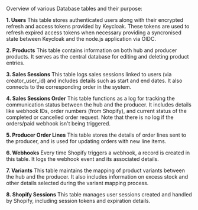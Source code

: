 Overview of various Database tables and their purpose:

**1. Users**
This table stores authenticated users along with their encrypted refresh and access tokens provided by Keycloak. These tokens are used to refresh expired access tokens when necessary providing a syncronised state between Keycloak and the node.js application via OIDC.

**2. Products** 
This table contains information on both hub and producer products. It serves as the central database for editing and deleting product entries.

**3. Sales Sessions**
This table logs sales sessions linked to users (via creator_user_id) and includes details such as start and end dates. It also connects to the corresponding order in the system.

**4. Sales Sessions Order**
This table functions as a log for tracking the communication status between the hub and the producer. It includes details like webhook IDs, order numbers (from Shopify), and current status of the completed or cancelled order request.
Note that there is no log if the orders/paid webhook isn't being triggered.

**5. Producer Order Lines**
This table stores the details of order lines sent to the producer, and is used for updating orders with new line items.

**6. Webhooks**
Every time Shopify triggers a webhook, a record is created in this table. It logs the webhook event and its associated details.

**7. Variants**
This table maintains the mapping of product variants between the hub and the producer. It also includes information on excess stock and other details selected during the variant mapping process.

**8. Shopify Sessions**
This table manages user sessions created and handled by Shopify, including session tokens and expiration details.
